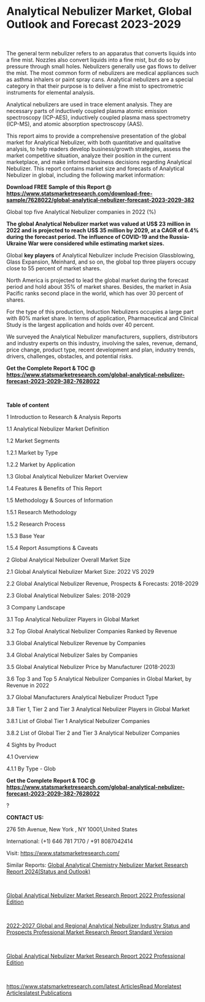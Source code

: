 <h1>Analytical Nebulizer Market, Global Outlook and Forecast 2023-2029</h1><br/><p>The general term nebulizer refers to an apparatus that converts liquids into a fine mist. Nozzles also convert liquids into a fine mist, but do so by pressure through small holes. Nebulizers generally use gas flows to deliver the mist. The most common form of nebulizers are medical appliances such as asthma inhalers or paint spray cans. Analytical nebulizers are a special category in that their purpose is to deliver a fine mist to spectrometric instruments for elemental analysis.</p>
 
 
 
 <p>Analytical nebulizers are used in trace element analysis. They are necessary parts of inductively coupled plasma atomic emission spectroscopy (ICP-AES), inductively coupled plasma mass spectrometry (ICP-MS), and atomic absorption spectroscopy (AAS).</p>
 
 
 
 <p>This report aims to provide a comprehensive presentation of the global market for Analytical Nebulizer, with both quantitative and qualitative analysis, to help readers develop business/growth strategies, assess the market competitive situation, analyze their position in the current marketplace, and make informed business decisions regarding Analytical Nebulizer. This report contains market size and forecasts of Analytical Nebulizer in global, including the following market information:</p>
 
 
 
 <p><strong>Download FREE Sample of this Report @ <a href="https://www.statsmarketresearch.com/download-free-sample/7628022/global-analytical-nebulizer-forecast-2023-2029-382">https://www.statsmarketresearch.com/download-free-sample/7628022/global-analytical-nebulizer-forecast-2023-2029-382</a></strong></p>
 
 
 
 <p>Global top five Analytical Nebulizer companies in 2022 (%)</p>
 
 
 
 <p><strong>The global Analytical Nebulizer market was valued at US$ 23 million in 2022 and is projected to reach US$ 35 million by 2029, at a <strong>CAGR</strong> of 6.4% during the forecast period. The influence of COVID-19 and the Russia-Ukraine War were considered while estimating market sizes.</strong></p>
 
 
 
 <p>Global <strong>key players</strong> of Analytical Nebulizer include Precision Glassblowing, Glass Expansion, Meinhard, and so on, the global top three players occupy close to 55 percent of market shares.</p>
 
 
 
 <p>North America is projected to lead the global market during the forecast period and hold about 35% of market shares. Besides, the market in Asia Pacific ranks second place in the world, which has over 30 percent of shares.</p>
 
 
 
 <p>For the type of this production, Induction Nebulizers occupies a large part with 80% market share. In terms of application, Pharmaceutical and Clinical Study is the largest application and holds over 40 percent.</p>
 
 
 
 <p>We surveyed the Analytical Nebulizer manufacturers, suppliers, distributors and industry experts on this industry, involving the sales, revenue, demand, price change, product type, recent development and plan, industry trends, drivers, challenges, obstacles, and potential risks.</p>
 
 
 
 <div><b>Get the Complete Report & TOC @ <a href="https://www.statsmarketresearch.com/global-analytical-nebulizer-forecast-2023-2029-382-7628022">https://www.statsmarketresearch.com/global-analytical-nebulizer-forecast-2023-2029-382-7628022</a></b></div>
 
 
 
 <p><br />
 
 <b>Table of content</b></p>
 
 
 
 <p>1 Introduction to Research & Analysis Reports<br />
 
 1.1 Analytical Nebulizer Market Definition<br />
 
 1.2 Market Segments<br />
 
 1.2.1 Market by Type<br />
 
 1.2.2 Market by Application<br />
 
 1.3 Global Analytical Nebulizer Market Overview<br />
 
 1.4 Features & Benefits of This Report<br />
 
 1.5 Methodology & Sources of Information<br />
 
 1.5.1 Research Methodology<br />
 
 1.5.2 Research Process<br />
 
 1.5.3 Base Year<br />
 
 1.5.4 Report Assumptions & Caveats<br />
 
 2 Global Analytical Nebulizer Overall Market Size<br />
 
 2.1 Global Analytical Nebulizer Market Size: 2022 VS 2029<br />
 
 2.2 Global Analytical Nebulizer Revenue, Prospects & Forecasts: 2018-2029<br />
 
 2.3 Global Analytical Nebulizer Sales: 2018-2029<br />
 
 3 Company Landscape<br />
 
 3.1 Top Analytical Nebulizer Players in Global Market<br />
 
 3.2 Top Global Analytical Nebulizer Companies Ranked by Revenue<br />
 
 3.3 Global Analytical Nebulizer Revenue by Companies<br />
 
 3.4 Global Analytical Nebulizer Sales by Companies<br />
 
 3.5 Global Analytical Nebulizer Price by Manufacturer (2018-2023)<br />
 
 3.6 Top 3 and Top 5 Analytical Nebulizer Companies in Global Market, by Revenue in 2022<br />
 
 3.7 Global Manufacturers Analytical Nebulizer Product Type<br />
 
 3.8 Tier 1, Tier 2 and Tier 3 Analytical Nebulizer Players in Global Market<br />
 
 3.8.1 List of Global Tier 1 Analytical Nebulizer Companies<br />
 
 3.8.2 List of Global Tier 2 and Tier 3 Analytical Nebulizer Companies<br />
 
 4 Sights by Product<br />
 
 4.1 Overview<br />
 
 4.1.1 By Type - Glob</p>
 
 
 
 <div><b>Get the Complete Report & TOC @ <a href="https://www.statsmarketresearch.com/global-analytical-nebulizer-forecast-2023-2029-382-7628022">https://www.statsmarketresearch.com/global-analytical-nebulizer-forecast-2023-2029-382-7628022</a></b></div>
 
 
 
 <p>? </p>
 
 
 
 <p><b>CONTACT US:</b><br />
 
 276 5th Avenue, New York , NY 10001,United States<br />
 
 International: (+1) 646 781 7170 / +91 8087042414<br />
 
 Visit: <a href="https://www.statsmarketresearch.com/">https://www.statsmarketresearch.com/</a><br />
 
 Similar Reports: <a href="https://www.statsmarketresearch.com/global-analytical-nebulizer-forecast-2023-2029-382-7628022">Global Analytical Chemistry Nebulizer Market Research Report 2024(Status and Outlook)</a><br />
 
 <br />
 
 <a href="https://www.statsmarketresearch.com/global-analytical-nebulizer-forecast-2023-2029-382-7628022">Global Analytical Nebulizer Market Research Report 2022 Professional Edition</a><br />
 
 <br />
 
 <a href="https://www.statsmarketresearch.com/global-analytical-nebulizer-forecast-2023-2029-382-7628022">2022-2027 Global and Regional Analytical Nebulizer Industry Status and Prospects Professional Market Research Report Standard Version</a><br />
 
 <br />
 
 <a href="https://www.statsmarketresearch.com/global-analytical-nebulizer-forecast-2023-2029-382-7628022">Global Analytical Nebulizer Market Research Report 2022 Professional Edition</a><br />
 
 <br />
 
 <a href="https://gyeongbokgung.com">https://www.statsmarketresearch.com/</a><a href="https://hallyeomaritime.com">latest Articles</a><a href="https://jingwansa.com">Read More</a><a href="https://nguoiviet.jp/">latest Articles</a><a href="https://www.intelmarketresearch.com/">latest Publications</a></p>